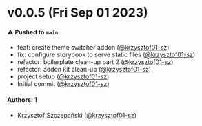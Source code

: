 # v0.0.5 (Fri Sep 01 2023)

#### ⚠️ Pushed to `main`

- feat: create theme switcher addon ([@krzysztof01-sz](https://github.com/krzysztof01-sz))
- fix: configure storybook to serve static files ([@krzysztof01-sz](https://github.com/krzysztof01-sz))
- refactor: boilerplate clean-up part 2 ([@krzysztof01-sz](https://github.com/krzysztof01-sz))
- refactor: addon kit clean-up ([@krzysztof01-sz](https://github.com/krzysztof01-sz))
- project setup ([@krzysztof01-sz](https://github.com/krzysztof01-sz))
- Initial commit ([@krzysztof01-sz](https://github.com/krzysztof01-sz))

#### Authors: 1

- Krzysztof Szczepański ([@krzysztof01-sz](https://github.com/krzysztof01-sz))
